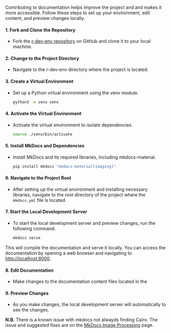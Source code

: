 Contributing to documentation helps improve the project and
and makes it more accessible. Follow these steps to set
up your environment, edit content, and preview changes
locally.

#### 1. Fork and Clone the Repository

- Fork the [r-dev-env repository](https://github.com/r-devel/r-dev-env)
  on GitHub and clone it to your local machine.

#### 2. Change to the Project Directory

- Navigate to the r-dev-env directory where the project is located.

#### 3. Create a Virtual Environment

- Set up a Python virtual environment using the venv module.

    ```bash
    python3 -m venv venv

    ```

#### 4. Activate the Virtual Environment

- Activate the virtual environment to isolate dependencies.

    ```bash
    source ./venv/bin/activate

    ```

#### 5. Install MkDocs and Dependencies

- Install MkDocs and its required libraries, including mkdocs-material.

    ```bash
    pip install mkdocs "mkdocs-material[imaging]"
    ```

#### 6. Navigate to the Project Root

- After setting up the virtual environment and installing necessary
  libraries, navigate to the root directory of the project where the
  `mkdocs.yml` file is located.

#### 7. Start the Local Development Server

- To start the local development server and preview changes, run the
  following command:

    ```bash
    mkdocs serve
    ```

This will compile the documentation and serve it locally. You can access the
documentation by opening a web browser and navigating to
<http://localhost:8000>.

#### 8. Edit Documentation

- Make changes to the documentation content files located in the

#### 9. Preview Changes

- As you make changes, the local development server will automatically
  to see the changes.

**N.B.** There is a known issue with mkdocs not alwayds finding Cairo. The issue
and suggested fixes are on the [MkDocs Image
Processing](https://squidfunk.github.io/mkdocs-material/plugins/requirements/image-processing/)
page.
